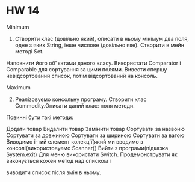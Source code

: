 # HW 14
<p>

Minimum

1) Створити клас (довільно який), описати в ньому мінімум два поля, одне з яких String, інше числове (довільно яке). Створити в мейн методі Set.

Наповнити його об"єктами даного класу. Використати Comparator і Comparable для сортування за цими полями. Вивести спершу невідсортований список, потім відсортований на консоль.

Maximum

2) Реалізовуємо консольну програму. Створити клас Commodity.Описати даний клас: поля методи.

Повинні бути такі методи:

Додати товар
Видалити товар
Замінити товар
Сортувати за назвоню
Сортувати за довжиною
Сортувати за шириною
Сортувати за вагою
Виводимо і-тий елемент колекції(який ми вводимо з консолі(використовуємо Scanner))
Вийти з програми(підказка System.exit)
Для меню використати Switch. Продемонструвати як виконується кожен метод над списком і

виводити список після змін в ньому.

</p>
